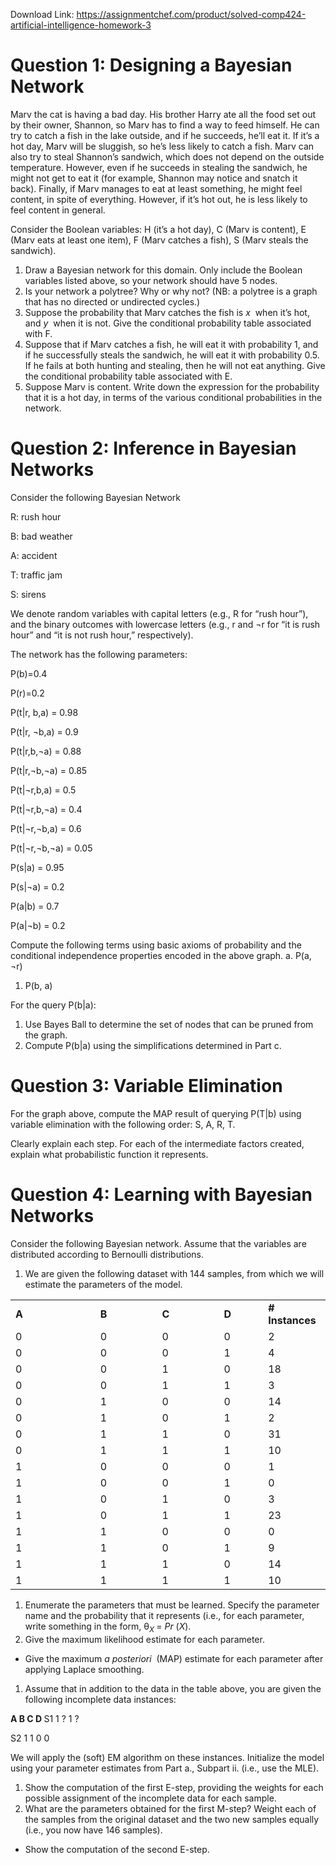 Download Link: https://assignmentchef.com/product/solved-comp424-artificial-intelligence-homework-3
<br>
<h1>Question 1:  Designing a Bayesian Network</h1>




Marv the cat is having a bad day. His brother Harry ate all the food set out by their owner, Shannon, so Marv has to find a way to feed himself. He can try to catch a fish in the lake outside, and if he succeeds, he’ll eat it. If it’s a hot day, Marv will be sluggish, so he’s less likely to catch a fish. Marv can also try to steal Shannon’s sandwich, which does not depend on the outside temperature. However, even if he succeeds in stealing the sandwich, he might not get to eat it (for example, Shannon may notice and snatch it back). Finally, if Marv manages to eat at least something, he might feel content, in spite of everything. However, if it’s hot out, he is less likely to feel content in general.




Consider the Boolean variables:  H (it’s a hot day), C (Marv is content), E (Marv eats at least one item), F (Marv catches a fish), S (Marv steals the sandwich).




<ol>

 <li>Draw a Bayesian network for this domain. Only include the Boolean variables listed above, so your network should have 5 nodes.</li>

 <li>Is your network a polytree? Why or why not? (NB: a polytree is a graph that has no directed or undirected cycles.)</li>

 <li>Suppose the probability that Marv catches the fish is <em>x</em>​ ​ when it’s hot, and <em>y</em>​ ​ when it is not. Give the conditional probability table associated with F.</li>

 <li>Suppose that if Marv catches a fish, he will eat it with probability 1, and if he successfully steals the sandwich, he will eat it with probability 0.5. If he fails at both hunting and stealing, then he will not eat anything. Give the conditional probability table associated with E.</li>

 <li>Suppose Marv is content. Write down the expression for the probability that it is a hot day, in terms of the various conditional probabilities in the network.</li>

</ol>

<strong> </strong>

<h1>Question 2:  Inference in Bayesian Networks</h1>

Consider the following Bayesian Network




R: rush hour

B: bad weather

A: accident

T: traffic jam

S: sirens
















We denote random variables with capital letters (e.g., R for “rush hour”), and the binary outcomes with lowercase letters (e.g., r and ¬r for “it is rush hour” and “it is not rush hour,” respectively).




The network has the following parameters:




P(b)=0.4

P(r)=0.2




P(t|r, b,a) = 0.98

P(t|r, ¬b,a) = 0.9

P(t|r,b,¬a) = 0.88

P(t|r,¬b,¬a) = 0.85

P(t|¬r,b,a) = 0.5

P(t|¬r,b,¬a) = 0.4

P(t|¬r,¬b,a) = 0.6

P(t|¬r,¬b,¬a) = 0.05




P(s|a) = 0.95

P(s|¬a) = 0.2




P(a|b) = 0.7

P(a|¬b) = 0.2




Compute the following terms using basic axioms of probability and the conditional independence properties encoded in the above graph. a.            P(a, ¬r)

<ol>

 <li>P(b, a)</li>

</ol>




For the query P(b|a):

<ol>

 <li>Use Bayes Ball to determine the set of nodes that can be pruned from the graph.</li>

 <li>Compute P(b|a) using the simplifications determined in Part c.</li>

</ol>

<h1>Question 3:  Variable Elimination</h1>

For the graph above, compute the MAP result of querying P(T|b) using variable elimination with the following order: S, A, R, T.




Clearly explain each step. For each of the intermediate factors created, explain what probabilistic function it represents.

<strong> </strong>

<h1>Question 4:  Learning with Bayesian Networks</h1>

Consider the following Bayesian network. Assume that the variables are distributed according to Bernoulli distributions.










<ol>

 <li>We are given the following dataset with 144 samples, from which we will estimate the parameters of the model.</li>

</ol>




<table width="475">

 <tbody>

  <tr>

   <td width="138"><strong>A </strong></td>

   <td width="95"><strong>B </strong></td>

   <td width="95"><strong>C </strong></td>

   <td width="62"><strong>D </strong></td>

   <td width="85"><strong># Instances </strong></td>

  </tr>

  <tr>

   <td width="138">0</td>

   <td width="95">0</td>

   <td width="95">0</td>

   <td width="62">0</td>

   <td width="85">2</td>

  </tr>

  <tr>

   <td width="138">0</td>

   <td width="95">0</td>

   <td width="95">0</td>

   <td width="62">1</td>

   <td width="85">4</td>

  </tr>

  <tr>

   <td width="138">0</td>

   <td width="95">0</td>

   <td width="95">1</td>

   <td width="62">0</td>

   <td width="85">18</td>

  </tr>

  <tr>

   <td width="138">0</td>

   <td width="95">0</td>

   <td width="95">1</td>

   <td width="62">1</td>

   <td width="85">3</td>

  </tr>

  <tr>

   <td width="138">0</td>

   <td width="95">1</td>

   <td width="95">0</td>

   <td width="62">0</td>

   <td width="85">14</td>

  </tr>

  <tr>

   <td width="138">0</td>

   <td width="95">1</td>

   <td width="95">0</td>

   <td width="62">1</td>

   <td width="85">2</td>

  </tr>

  <tr>

   <td width="138">0</td>

   <td width="95">1</td>

   <td width="95">1</td>

   <td width="62">0</td>

   <td width="85">31</td>

  </tr>

  <tr>

   <td width="138">0</td>

   <td width="95">1</td>

   <td width="95">1</td>

   <td width="62">1</td>

   <td width="85">10</td>

  </tr>

  <tr>

   <td width="138">1</td>

   <td width="95">0</td>

   <td width="95">0</td>

   <td width="62">0</td>

   <td width="85">1</td>

  </tr>

  <tr>

   <td width="138">1</td>

   <td width="95">0</td>

   <td width="95">0</td>

   <td width="62">1</td>

   <td width="85">0</td>

  </tr>

  <tr>

   <td width="138">1</td>

   <td width="95">0</td>

   <td width="95">1</td>

   <td width="62">0</td>

   <td width="85">3</td>

  </tr>

  <tr>

   <td width="138">1</td>

   <td width="95">0</td>

   <td width="95">1</td>

   <td width="62">1</td>

   <td width="85">23</td>

  </tr>

  <tr>

   <td width="138">1</td>

   <td width="95">1</td>

   <td width="95">0</td>

   <td width="62">0</td>

   <td width="85">0</td>

  </tr>

  <tr>

   <td width="138">1</td>

   <td width="95">1</td>

   <td width="95">0</td>

   <td width="62">1</td>

   <td width="85">9</td>

  </tr>

  <tr>

   <td width="138">1</td>

   <td width="95">1</td>

   <td width="95">1</td>

   <td width="62">0</td>

   <td width="85">14</td>

  </tr>

  <tr>

   <td width="138">1</td>

   <td width="95">1</td>

   <td width="95">1</td>

   <td width="62">1</td>

   <td width="85">10</td>

  </tr>

 </tbody>

</table>




<ol>

 <li>Enumerate the parameters that must be learned. Specify the parameter name and the probability that it represents (i.e., for each parameter, write something in the form, θ<em><sub>X </sub></em>= <em>Pr </em>(<em>X</em>).</li>

 <li>Give the maximum likelihood estimate for each parameter.</li>

</ol>

<ul>

 <li>Give the maximum <em>a posteriori</em>​ ​ (MAP) estimate for each parameter after applying Laplace smoothing.</li>

</ul>







<ol>

 <li>Assume that in addition to the data in the table above, you are given the following incomplete data instances:</li>

</ol>

<strong>A B C D </strong>S1 1 ? 1 ?

S2              1          1          0          0




We will apply the (soft) EM algorithm on these instances. Initialize the model using your parameter estimates from Part a., Subpart ii. (i.e., use the MLE).




<ol>

 <li>Show the computation of the first E-step, providing the weights for each possible assignment of the incomplete data for each sample.</li>

 <li>What are the parameters obtained for the first M-step? Weight each of the samples from the original dataset and the two new samples equally (i.e., you now have 146 samples).</li>

</ol>

<ul>

 <li>Show the computation of the second E-step.</li>

</ul>























